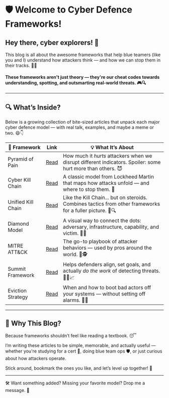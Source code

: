 # 🛡️ Welcome to Cyber Defence Frameworks!

## Hey there, cyber explorers! 👋  
This blog is all about the awesome frameworks that help blue teamers (like you and I) understand how attackers think — and how we can stop them in their tracks. 🚫🎯

#### These frameworks aren't just theory — they're our cheat codes towards understanding, spotting, and outsmarting real-world threats. 🎮🔍
---

## 🔍 What’s Inside?

Below is a growing collection of bite-sized articles that unpack each major cyber defence model — with real talk, examples, and maybe a meme or two. 😄👇

| 🧩 Framework |  Link | 💡 What It’s About |
|--------------|---------|---------------------|
| Pyramid of Pain | [Read](./pyramid-of-pain.md) | How much it *hurts* attackers when we disrupt different indicators. Spoiler: some hurt more than others. 😈 |
| Cyber Kill Chain | [Read](./cyber-kill-chain.md) | A classic model from Lockheed Martin that maps how attacks unfold — and where to stop them. 🎯 |
| Unified Kill Chain | [Read](./unified-kill-chain.md) | Like the Kill Chain... but on steroids. Combines tactics from other frameworks for a fuller picture. 🔗🔍 |
| Diamond Model | [Read](./diamond-model.md) | A visual way to connect the dots: adversary, infrastructure, capability, and victim. 💎✨ |
| MITRE ATT&CK | [Read](./mitre.md) | The go-to playbook of attacker behaviors — used by pros around the world. 🧰🕵️ |
| Summit Framework | [Read](./summit.md) | Helps defenders align, set goals, and actually *do the work* of detecting threats. 🧗‍♀️📈 |
| Eviction Strategy | [Read](./eviction.md) | When and how to boot bad actors off your systems — without setting off alarms. 🚷🧹 |

---

## 💬 Why This Blog?

Because frameworks shouldn’t feel like reading a textbook. 😴  

I’m writing these articles to be simple, memorable, and actually useful — whether you're studying for a cert 🧾, doing blue team ops 🛡️, or just curious about how attackers operate.  

Stick around, bookmark the ones you like, and let’s level up together! 🙌

---

🛠️ Want something added? Missing your favorite model? Drop me a message. 💌
